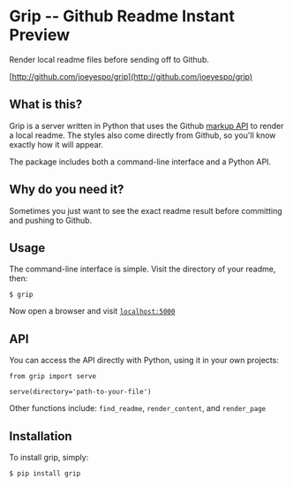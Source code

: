 Grip -- Github Readme Instant Preview
=====================================

Render local readme files before sending off to Github.

[http://github.com/joeyespo/grip](http://github.com/joeyespo/grip)


What is this?
-------------

Grip is a server written in Python that uses the Github
[markup API](http://developer.github.com/v3/markdown/)
to render a local readme. The styles also come directly
from Github, so you'll know exactly how it will appear.

The package includes both a command-line interface
and a Python API.


Why do you need it?
-------------------

Sometimes you just want to see the exact readme
result before committing and pushing to Github.


Usage
-----

The command-line interface is simple. Visit the directory of your readme, then:

    $ grip

Now open a browser and visit [`localhost:5000`](http://localhost:5000/)


API
---

You can access the API directly with Python, using it in your own projects:

    from grip import serve
    
    serve(directory='path-to-your-file')

Other functions include: `find_readme`, `render_content`, and `render_page`


Installation
------------

To install grip, simply:

    $ pip install grip
